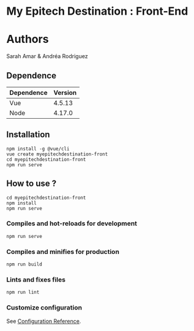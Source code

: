 # My Epitech Destination : Front-End

# Authors 
Sarah Amar & Andréa Rodriguez

## Dependence
Dependence         |Version
-------------------|-------
Vue                |4.5.13
Node               |4.17.0


## Installation
```
npm install -g @vue/cli
vue create myepitechdestination-front
cd myepitechdestination-front
npm run serve
```

## How to use ?
```
cd myepitechdestination-front
npm install
npm run serve
```

### Compiles and hot-reloads for development
```
npm run serve
```

### Compiles and minifies for production
```
npm run build
```

### Lints and fixes files
```
npm run lint
```

### Customize configuration
See [Configuration Reference](https://cli.vuejs.org/config/).
